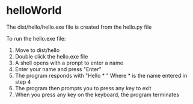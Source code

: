 # helloWorld

The dist/hello/hello.exe file is created from the hello.py file

To run the hello.exe file:

1. Move to dist/hello
2. Double click the hello.exe file
3. A shell opens with a pronpt to enter a name
4. Enter your name and press "Enter"
5. The program responds with "Hello * " Where * is the name entered in step 4
6. The program then prompts you to press any key to exit
7. When you press any key on the keyboard, the program terminates 
